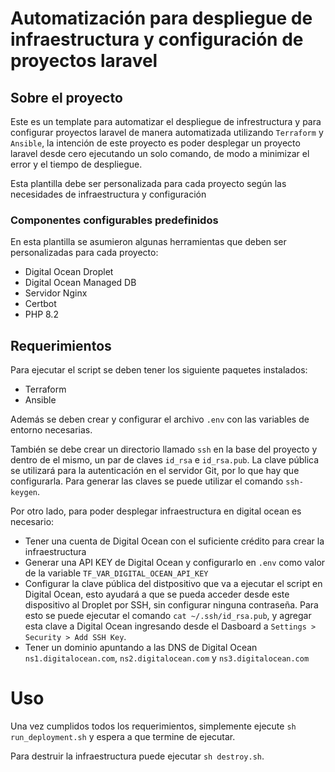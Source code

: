 # Automatización para despliegue de infraestructura y configuración de proyectos laravel

## Sobre el proyecto

Este es un template para automatizar el despliegue de infrestructura y para configurar proyectos laravel de manera automatizada utilizando `Terraform` y `Ansible`, la intención de este proyecto es poder desplegar un proyecto laravel desde cero ejecutando un solo comando, de modo a minimizar el error y el tiempo de despliegue.

Esta plantilla debe ser personalizada para cada proyecto según las necesidades de infraestructura y configuración

### Componentes configurables predefinidos

En esta plantilla se asumieron algunas herramientas que deben ser personalizadas para cada proyecto:
- Digital Ocean Droplet
- Digital Ocean Managed DB
- Servidor Nginx
- Certbot
- PHP 8.2

## Requerimientos

Para ejecutar el script se deben tener los siguiente paquetes instalados:
- Terraform
- Ansible

Además se deben crear y configurar el archivo `.env` con las variables de entorno necesarias.

También se debe crear un directorio llamado `ssh` en la base del proyecto y dentro de el mismo, un par de claves `id_rsa` e `id_rsa.pub`. La clave pública se utilizará para la autenticación en el servidor Git, por lo que hay que configurarla. Para generar las claves se puede utilizar el comando `ssh-keygen`.

Por otro lado, para poder desplegar infraestructura en digital ocean es necesario:
- Tener una cuenta de Digital Ocean con el suficiente crédito para crear la infraestructura
- Generar una API KEY de Digital Ocean y configurarlo en `.env` como valor de la variable `TF_VAR_DIGITAL_OCEAN_API_KEY`
- Configurar la clave pública del distpositivo que va a ejecutar el script en Digital Ocean, esto ayudará a que se pueda acceder desde este dispositivo al Droplet por SSH, sin configurar ninguna contraseña. Para esto se puede ejecutar el comando `cat ~/.ssh/id_rsa.pub`, y agregar esta clave a Digital Ocean ingresando desde el Dasboard a `Settings > Security > Add SSH Key`.
- Tener un dominio apuntando a las DNS de Digital Ocean `ns1.digitalocean.com`, `ns2.digitalocean.com` y `ns3.digitalocean.com`

# Uso

Una vez cumplidos todos los requerimientos, simplemente ejecute `sh run_deployment.sh` y espera a que termine de ejecutar.

Para destruir la infraestructura puede ejecutar `sh destroy.sh`.
